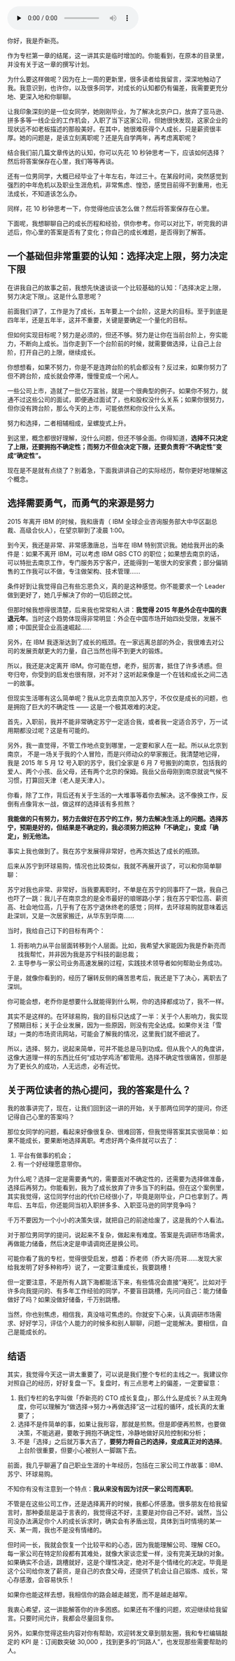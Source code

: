 <audio id="audio" title="加餐（三）| 选择决定上限，努力决定下限" controls="" preload="none"><source id="mp3" src="https://static001.geekbang.org/resource/audio/c8/80/c823b4177c24e52dcd9b74e4a2c35680.mp3"></audio>

你好，我是乔新亮。

作为专栏第一章的结尾，这一讲其实是临时增加的。你能看到，在原本的目录里，并没有关于这一章的撰写计划。

为什么要这样做呢？因为在上一周的更新里，很多读者给我留言，深深地触动了我。我意识到，也许你，以及很多同学，对成长的认知都仍有偏差，我需要更充分地、更深入地和你聊聊。

让我印象深刻的是一位女同学，她刚刚毕业，为了解决北京户口，放弃了亚马逊、拼多多等一线企业的工作机会，入职了当下这家公司，但她很快发现，这家企业的现状远不如老板描述的那般美好。在其中，她很难获得个人成长，只是薪资很丰厚。她的问题是，是该立刻离职呢？还是先自学两年，再考虑离职呢？

结合我们前几篇文章传达的认知，你可以先花 10 秒钟思考一下，应该如何选择？然后将答案保存在心里，我们等等再谈。

还有一位男同学，大概已经毕业了十年左右，年过三十。在某段时间，突然感觉到强烈的中年危机以及职业生涯危机，非常焦虑、惶恐，感觉目前得不到重用，也无法成长，不知道该怎么办。

同样，花 10 秒钟思考一下，你觉得他应该怎么做？然后将答案保存在心里。

下面呢，我想聊聊自己的成长历程和经验，供你参考。你可以对比下，听完我的讲述后，你心里的答案是否有了变化；你自己的成长难题，是否得到了解答。

## 一个基础但非常重要的认知：选择决定上限，努力决定下限

在讲我自己的故事之前，我想先快速谈谈一个比较基础的认知：「选择决定上限，努力决定下限」。这是什么意思呢？

前面我们讲了，工作是为了成长，五年要上一个台阶，这是大的目标。至于到底是四年半，还是五年半，这并不重要，关键是要确定一个量化的目标。

但如何实现目标呢？努力是必须的，但还不够。努力是让你在当前台阶上，夯实能力，不断向上成长。当你走到下一个台阶前的时候，就需要做选择，让自己上台阶，打开自己的上限，继续成长。

你想想看，如果不努力，你是不是连跨台阶的机会都没有？反过来，如果你努力了但不跨台阶，成长就会停滞，慢慢变成一个闲人。

一些公司上市，造就了一批亿万富翁，就是一个很典型的例子。如果你不努力，就通不过这些公司的面试，即便通过面试了，也和股权没什么关系；如果你很努力，但你没有跨台阶，那么今天的上市，可能依然和你没什么关系。

努力和选择，二者相辅相成，呈螺旋式上升。

到这里，概念都很好理解，没什么问题，但还不够全面。你得知道，**选择不<strong><strong>只**</strong>决定了上限，还要拥抱不确定性；而努力不但会决定下限，还要负责将“不确定性”变成“确定性”。</strong>

现在是不是就有点绕了？别着急，下面我讲讲自己的实际经历，帮你更好地理解这个概念。

## 选择需要勇气，而勇气的来源是努力

2015 年离开 IBM 的时候，我和唐青（ IBM 全球企业咨询服务部大中华区副总裁、高级合伙人），在望京聊到了凌晨 1:00。

到今天，我还是非常、非常感激唐总，当年在 IBM 特别赏识我。她给我开出的条件是：如果不离开 IBM，可以考虑 IBM GBS CTO 的职位；如果想去南京的话，可以特批去南京工作，专门服务苏宁客户，还能得到一笔很大的安家费；部分偏销售的工作我可以不做，专注做架构、技术管理……

条件好到让我觉得自己有些忘恩负义，真的是这种感觉。你不能要求一个 Leader 做到更好了，她几乎解决了你的一切后顾之忧。

但那时候我想得很清楚，后来我也常常和人讲：**我觉得 2015 年是外企在中国的衰退元年**。当时这个趋势体现得非常明显：外企在中国市场开始四处受限，发展不顺；中国民营企业高速崛起……

另外，在 IBM 我逐渐达到了成长的瓶颈。在一家远离总部的外企，我很难去对公司的发展贡献更大的力量，自己当然也得不到更大的锻炼。

所以，我还是决定离开 IBM。你可能在想，老乔，挺厉害，抵住了许多诱惑。但夸归夸，你受到的启发也很有限，对不对？这听起来像是一个在钱和成长之间二选一的故事。

但现实生活哪有这么简单呢？我从北京去南京加入苏宁，不仅仅是成长的问题，也是拥抱了巨大的不确定性 —— 这是一个极其艰难的决定。

首先，入职前，我并不能非常确定苏宁一定适合我，或者我一定适合苏宁，万一试用期都没过呢？这是有可能的。

另外，我一直觉得，不管工作地点变到哪里，一定要和家人在一起。所以从北京到南京， 不是一场关于我的个人冒险，而是兴师动众的举家搬迁。我清楚地记得，我是 2015 年 5 月 12 号入职的苏宁，我们全家是 6 月 7 号搬到的南京，包括我的爱人、两个小孩、岳父母，还有两个北京的保姆。我岳父岳母刚到南京就说气候不习惯，打算回天津（老人是天津人）。

你看，除了工作，背后还有关于生活的一大堆事等着你去解决。这不像换工作，反倒有点像背水一战，做这样的选择该有多煎熬？

**我能做的只有努力，努力去做好在苏宁的工作，努力去解决生活上的问题。选择苏宁，预期是好的，但结果是不确定的，我必须努力把这种「不确定」，变成「确定」，别无他法。**

事实上我也做到了。我在苏宁发展得非常好，也再次抵达了成长的瓶颈。

后来从苏宁到环球易购，情况也比较类似，我就不再展开谈了，可以和你简单聊聊：

苏宁对我也非常、非常好，当我要离职时，不单是在苏宁的同事吓了一跳，我自己也吓了一跳：我儿子在南京念的是全市最好的琅琊路小学；我在苏宁职位高、薪资高、社会地位高，几乎有了在苏宁退休终老的感觉；同样，去环球易购就意味着远赴深圳，又是一次居家搬迁，从华东到华南……

当时，我给自己订下的目标有两个：

1. 将影响力从平台层面转移到个人层面。比如，我希望大家能因为我是乔新亮而找我帮忙，并非因为我是苏宁科技的副总裁；
1. 主导参与一家公司业务高速发展的过程，实践技术领导者如何帮助业务成功。

于是，就像你看到的，经历了辗转反侧的痛苦思考后，我还是下了决心，离职去了深圳。

你可能会想，老乔你是想要什么就能得到什么啊，你的选择都成功了，我不一样。

其实不是这样的。在环球易购，我的目标只达成了一半：关于个人影响力，我实现了预期目标；关于企业发展，因为一些原因，则没有完全达成。如果你关注「雪球」一类的市场资讯网站，可能会了解我的情况，这里我们就不细说了。

所以，选择、努力，说起来简单，可并不能总是马到功成。但从我个人的角度讲，这像大道理一样的东西比任何“成功学鸡汤”都管用。选择不确定性很痛苦，但那是为了更长久的成功，人无远虑，必有近忧。

## 关于两位读者的热心提问，我的答案是什么？

我的故事讲完了，现在，让我们回到这一讲的开始，关于那两位同学的提问，你还记得自己心里的答案吗？

那位女同学的问题，看起来好像很复杂、很难回答，但我觉得答案其实很简单：如果不能成长，要果断地选择离职。考虑好两个条件就可以去了：

1. 平台有做事的机会；
1. 有一个好经理愿意带你。

为什么呢？选择一定是需要勇气的，需要面对不确定性的，还需要为选择做准备，选择后再努力。你能看到，我为了成长放弃了许多当下的利益。但在这个案例里，其实我觉得，这位同学付出的代价已经很小了，毕竟是刚毕业，户口也拿到了。两年后、五年后，你还能同当初入职拼多多、入职亚马逊的同学竞争吗？

千万不要因为一个小小的决策失误，就把自己的前途给废了，这是我的个人看法。

对于那位男同学的提问，说起来不复杂，做起来有难度。答案是先调研市场需求，再做能力储备，然后决定是申请调岗还是换公司。

可能你看了我的专栏，觉得很受启发，想着：乔老师（乔大哥/亮哥……发现大家给我发明了好多种称呼）说了，一定要注重成长，我要跳槽！

但一定要注意，不是所有人跳下海都能活下来，有些情况会直接“淹死”。比如对于许多向我提问的、有多年工作经验的同学，不要盲目跳槽，先问问自己：能力储备做好了吗？如果没做好储备，千万别跳槽。

当然，你也别焦虑，相信我，真没啥可焦虑的。你就安下心来，认真调研市场需求、好好学习，评估个人能力的时候多和别人聊聊，问题一定能解决。要相信，自己是能成长的。

## 结语

其实，我觉得今天这一讲太重要了，可以说是我们整个专栏的主线之一。我建议你对照自己的经历，好好复盘一下。复盘时，有三点思考上的偏差，一定要留意：

1. 我们专栏的名字叫做「乔新亮的 CTO 成长复盘」，那么什么是成长？从主观角度，你可以理解为“做选择-&gt;努力-&gt;再做选择”这一过程的循环，成长真的太重要了；
1. 选择不是件简单的事，如果让我形容，那就是煎熬。但是即便再煎熬，也要做决策，不能逃避，要敢于拥抱不确定性，冷静地做好风险控制和分析；
1. 不是「选择」之后就万事大吉了，**要努力将自己的选择，变成真正对的选择**。上台阶很重要，但要小心被别人一脚踹下去。

前面，我几乎聊遍了自己职业生涯的十年经历，包括在三家公司工作故事：IBM、苏宁、环球易购。

不知你有没有注意到一个特点：**我从来没有因为讨厌一家公司而离职**。

不管是在这些公司工作，还是选择离开的时候，我都心怀感激。很多朋友在给我留言时，那种委屈是溢于言表的，我觉得这不好，主要是对你自己不好。诚然，当公司没办法满足你个人的成长诉求时，确实会有矛盾出现，具体到当时情境的某一天、某一周，我也不是没有情绪的。

但时间一长，我就会恢复一个比较平和的心态，因为我能理解公司、理解 CEO。每一家公司在特定阶段都有其难处，就像大家谈恋爱一样，没有完美无缺的对象。如果确实不合适，跳槽就好，这是个理性决定，绝对不是个情绪化的决定。毕竟是这个公司给你发了薪资，是自己的衣食父母，还提供了机会让自己锻炼、成长，常心存感激，会容易快乐！

如果你也能这样去想，我相信你的路会越走越宽，而不是越走越窄。

我衷心希望，这一讲能解答你的许多困惑。如果还有不懂的问题，欢迎继续给我留言。只要时间允许，我都会尽量回复你。

另外，如果你觉得这些内容对你有帮助，欢迎转发文章到朋友圈，我和专栏编辑敲定的 KPI 是：订阅数突破 30,000 ，找到更多的“同路人”，也发现那些需要帮助的人。
